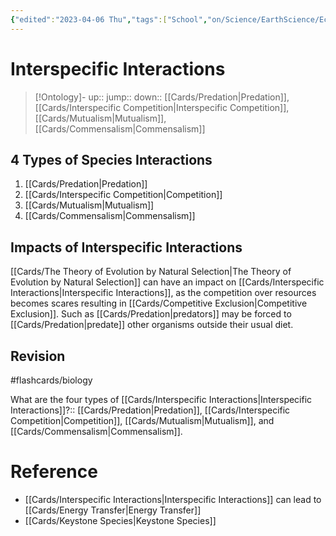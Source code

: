 ```yaml
---
{"edited":"2023-04-06 Thu","tags":["School","on/Science/EarthScience/Ecology","moc","flashcards/biology"],"date created":"2022-02-08 Tue","dg-publish":true,"permalink":"/cards/interspecific-interactions/","dgPassFrontmatter":true}
---
```


# Interspecific Interactions

> [!Ontology]-
> up:: 
> jump:: 
> down:: [[Cards/Predation\|Predation]], [[Cards/Interspecific Competition\|Interspecific Competition]], [[Cards/Mutualism\|Mutualism]], [[Cards/Commensalism\|Commensalism]]

## 4 Types of Species Interactions
1. [[Cards/Predation\|Predation]]
2. [[Cards/Interspecific Competition\|Competition]]
3. [[Cards/Mutualism\|Mutualism]]
4. [[Cards/Commensalism\|Commensalism]]

## Impacts of Interspecific Interactions
[[Cards/The Theory of Evolution by Natural Selection\|The Theory of Evolution by Natural Selection]] can have an impact on [[Cards/Interspecific Interactions\|Interspecific Interactions]], as the competition over resources becomes scares resulting in [[Cards/Competitive Exclusion\|Competitive Exclusion]]. Such as [[Cards/Predation\|predators]] may be forced to [[Cards/Predation\|predate]] other organisms outside their usual diet.

## Revision
#flashcards/biology 

What are the four types of [[Cards/Interspecific Interactions\|Interspecific Interactions]]?:: [[Cards/Predation\|Predation]], [[Cards/Interspecific Competition\|Competition]], [[Cards/Mutualism\|Mutualism]], and [[Cards/Commensalism\|Commensalism]].
<!--SR:!2022-08-23,23,250-->

# Reference
- [[Cards/Interspecific Interactions\|Interspecific Interactions]] can lead to [[Cards/Energy Transfer\|Energy Transfer]]
- [[Cards/Keystone Species\|Keystone Species]]